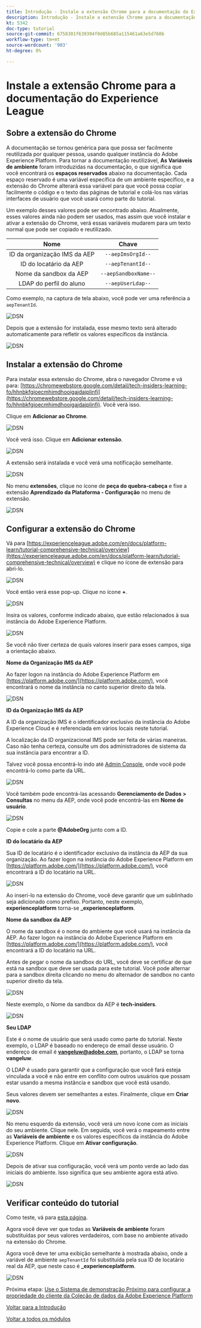 ```yaml
---
title: Introdução - Instale a extensão Chrome para a documentação do Experience League
description: Introdução - Instale a extensão Chrome para a documentação do Experience League
kt: 5342
doc-type: tutorial
source-git-commit: 6758301f639394f0d85b685a115461a63e5d760b
workflow-type: tm+mt
source-wordcount: '903'
ht-degree: 0%

---
```


# Instale a extensão Chrome para a documentação do Experience League

## Sobre a extensão do Chrome

A documentação se tornou genérica para que possa ser facilmente reutilizada por qualquer pessoa, usando qualquer instância do Adobe Experience Platform.
Para tornar a documentação reutilizável, **As Variáveis de ambiente** foram introduzidas na documentação, o que significa que você encontrará os **espaços reservados** abaixo na documentação. Cada espaço reservado é uma variável específica de um ambiente específico, e a extensão do Chrome alterará essa variável para que você possa copiar facilmente o código e o texto das páginas de tutorial e colá-los nas várias interfaces de usuário que você usará como parte do tutorial.

Um exemplo desses valores pode ser encontrado abaixo. Atualmente, esses valores ainda não podem ser usados, mas assim que você instalar e ativar a extensão do Chrome, verá essas variáveis mudarem para um texto normal que pode ser copiado e reutilizado.

| Nome | Chave |
|:-------------:| :---------------:|
| ID da organização IMS da AEP | `--aepImsOrgId--` |
| ID do locatário da AEP | `--aepTenantId--` |
| Nome da sandbox da AEP | `--aepSandboxName--` |
| LDAP do perfil do aluno | `--aepUserLdap--` |

Como exemplo, na captura de tela abaixo, você pode ver uma referência a `aepTenantId`.

![DSN](./images/mod7before.png)

Depois que a extensão for instalada, esse mesmo texto será alterado automaticamente para refletir os valores específicos da instância.

![DSN](./images/mod7.png)

## Instalar a extensão do Chrome

Para instalar essa extensão do Chrome, abra o navegador Chrome e vá para: [https://chromewebstore.google.com/detail/tech-insiders-learning-fo/hhnbkfgioecmhimdhooigajdajplinfi](https://chromewebstore.google.com/detail/tech-insiders-learning-fo/hhnbkfgioecmhimdhooigajdajplinfi). Você verá isso.

Clique em **Adicionar ao Chrome**.

![DSN](./images/c2.png)

Você verá isso. Clique em **Adicionar extensão**.

![DSN](./images/c3.png)

A extensão será instalada e você verá uma notificação semelhante.

![DSN](./images/c4.png)

No menu **extensões**, clique no ícone de **peça do quebra-cabeça** e fixe a extensão **Aprendizado da Plataforma - Configuração** no menu de extensão.

![DSN](./images/c6.png)

## Configurar a extensão do Chrome

Vá para [https://experienceleague.adobe.com/en/docs/platform-learn/tutorial-comprehensive-technical/overview](https://experienceleague.adobe.com/en/docs/platform-learn/tutorial-comprehensive-technical/overview) e clique no ícone de extensão para abri-lo.

![DSN](./images/tuthome.png)

Você então verá esse pop-up. Clique no ícone **+**.

![DSN](./images/c7.png)

Insira os valores, conforme indicado abaixo, que estão relacionados à sua instância do Adobe Experience Platform.

![DSN](./images/c8.png)

Se você não tiver certeza de quais valores inserir para esses campos, siga a orientação abaixo.

**Nome da Organização IMS da AEP**

Ao fazer logon na instância do Adobe Experience Platform em [https://platform.adobe.com/](https://platform.adobe.com/), você encontrará o nome da instância no canto superior direito da tela.

![DSN](./images/aepname.png)

**ID da Organização IMS da AEP**

A ID da organização IMS é o identificador exclusivo da instância do Adobe Experience Cloud e é referenciada em vários locais neste tutorial.

A localização da ID organizacional IMS pode ser feita de várias maneiras. Caso não tenha certeza, consulte um dos administradores de sistema da sua instância para encontrar a ID.

Talvez você possa encontrá-lo indo até [Admin Console](https://https://adminconsole.adobe.com/), onde você pode encontrá-lo como parte da URL.

![DSN](./images/aepid1.png)

Você também pode encontrá-las acessando **Gerenciamento de Dados > Consultas** no menu da AEP, onde você pode encontrá-las em **Nome de usuário**.

![DSN](./images/aepid2.png)

Copie e cole a parte **@AdobeOrg** junto com a ID.

**ID do locatário da AEP**

Sua ID de locatário é o identificador exclusivo da instância da AEP da sua organização. Ao fazer logon na instância do Adobe Experience Platform em [https://platform.adobe.com/](https://platform.adobe.com/), você encontrará a ID do locatário na URL.

![DSN](./images/aeptenantid.png)

Ao inseri-lo na extensão do Chrome, você deve garantir que um sublinhado seja adicionado como prefixo. Portanto, neste exemplo, **experienceplatform** torna-se **_experienceplatform**.

**Nome da sandbox da AEP**

O nome da sandbox é o nome do ambiente que você usará na instância da AEP. Ao fazer logon na instância do Adobe Experience Platform em [https://platform.adobe.com/](https://platform.adobe.com/), você encontrará a ID do locatário na URL.

Antes de pegar o nome da sandbox do URL, você deve se certificar de que está na sandbox que deve ser usada para este tutorial. Você pode alternar para a sandbox direita clicando no menu do alternador de sandbox no canto superior direito da tela.

![DSN](./images/aepsandboxsw.png)

Neste exemplo, o Nome da sandbox da AEP é **tech-insiders**.

![DSN](./images/aepsname.png)

**Seu LDAP**

Este é o nome de usuário que será usado como parte do tutorial. Neste exemplo, o LDAP é baseado no endereço de email desse usuário. O endereço de email é **vangeluw@adobe.com**, portanto, o LDAP se torna **vangeluw**.

O LDAP é usado para garantir que a configuração que você fará esteja vinculada a você e não entre em conflito com outros usuários que possam estar usando a mesma instância e sandbox que você está usando.

Seus valores devem ser semelhantes a estes.
Finalmente, clique em **Criar novo**.

![DSN](./images/c8a.png)


No menu esquerdo da extensão, você verá um novo ícone com as iniciais do seu ambiente. Clique nele. Em seguida, você verá o mapeamento entre as **Variáveis de ambiente** e os valores específicos da instância do Adobe Experience Platform. Clique em **Ativar configuração**.

![DSN](./images/c9.png)

Depois de ativar sua configuração, você verá um ponto verde ao lado das iniciais do ambiente. Isso significa que seu ambiente agora está ativo.

![DSN](./images/c10.png)

## Verificar conteúdo do tutorial

Como teste, vá para [esta página](https://experienceleague.adobe.com/en/docs/platform-learn/tutorial-comprehensive-technical/datadistiller/module51/ex3).

Agora você deve ver que todas as **Variáveis de ambiente** foram substituídas por seus valores verdadeiros, com base no ambiente ativado na extensão do Chrome.

Agora você deve ter uma exibição semelhante à mostrada abaixo, onde a variável de ambiente `aepTenantId` foi substituída pela sua ID de locatário real da AEP, que neste caso é **_experienceplatform**.

![DSN](./images/mod7.png)

Próxima etapa: [Use o Sistema de demonstração Próximo para configurar a propriedade do cliente da Coleção de dados da Adobe Experience Platform](./ex2.md)

[Voltar para a Introdução](./getting-started.md)

[Voltar a todos os módulos](./../../../overview.md)
